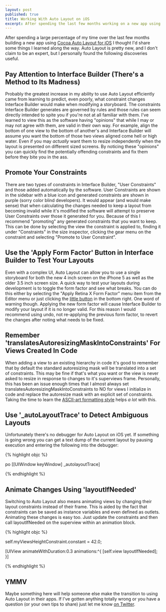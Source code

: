 ```yaml
---
layout: post
published: true
title: Working With Auto Layout on iOS
excerpt: After spending the last few months working on a new app using Cocoa Auto Layout for iOS I thought I'd share some things I learned along the way. 
---
```


After spending a large percentage of my time over the last few months building a new app using [Cocoa Auto Layout for iOS](http://developer.apple.com/library/ios/#documentation/UserExperience/Conceptual/AutolayoutPG/Articles/Introduction.html) I thought I'd share some things I learned along the way. Auto Layout is pretty new, and I don't claim to be an expert, but I personally found the following discoveries useful.

## Pay Attention to Interface Builder (There's a Method to Its Madness)

Probably the greatest increase in my ability to use Auto Layout efficiently came from learning to predict, even poorly, what constraint changes Interface Builder would make when modifying a storyboard. The constraints Interface Builder generates are governed by rules and those rules can seem directly intended to spite you if you're not at all familiar with them. I've learned to view this as the software having "opinions" that while I may or may not agree with them, are valid in their own way. For example, align the bottom of one view to the bottom of  another's and Interface Builder will assume you want the bottom of those two views aligned come hell or high water. Even if you may _actually_ want them to resize independently when the layout is presented on different sized screens. By noticing these "opinions" you can quickly find the potentially offending constraints and fix them before they bite you in the ass.

## Promote Your Constraints

There are two types of constraints in Interface Builder, "User Constraints" and those added automatically by the software. User Constraints are shown in the sidebar with a blue icon and generated constraints are shown in purple (sorry color blind developers). It would appear (and would make sense) that when calculating the changes needed to keep a layout from becoming invalid while it's modified the software will attempt to preserve User Constraints over those it generated for you. Because of this I recommend "promoting" any generated constraints that you want to keep. This can be done by selecting the view the constraint is applied to, finding it under "Constraints" in the size inspector, clicking the gear menu on the constraint and selecting "Promote to User Constraint".

## Use the 'Apply Form Factor' Button in Interface Builder to Test Your Layouts

Even with a complex UI, Auto Layout can allow you to use a single storyboard for both the new 4 inch screen on the iPhone 5 as well as the older 3.5 inch screen size. A quick way to test your layouts during development is to toggle the form factor and see what breaks. You can do this either by selecting the "Apply Retina X Form Factor" menu item from the Editor menu or just clicking the [little button](http://cl.ly/image/2w1r2K42211w) in the bottom right. One word of warning though. Applying the new form factor will cause Interface Builder to modify your layout if it is no longer valid. For this reason I would recommend using undo, not re-applying the previous form factor, to revert the changes after noting what needs to be fixed.

## Remember 'translatesAutoresizingMaskIntoConstraints' For Views Created In Code

When adding a view to an existing hierarchy in code it's good to remember that by default the standard autoresizing mask will be translated into a set of constraints. This may be fine if that's what you want or the view is never asked to resize in response to changes to it's superviews frame. Personally, this has been an issue enough times that I almost always set translatesAutoresizingMaskIntoConstraints to NO for views I initialize in code and replace the autoresize mask with an explicit set of constraints. Taking the time to learn the [ASCII-art formatting style](http://developer.apple.com/library/ios/#documentation/UserExperience/Conceptual/AutolayoutPG/Articles/formatLanguage.html) helps _a lot_ with this.

## Use '_autoLayoutTrace' to Detect Ambiguous Layouts

Unfortunately there's no debugger for Auto Layout on iOS yet. If something is going wrong you can get a text dump of the current layout by pausing execution and entering the following into the debugger:

{% highlight objc %}

po [[UIWindow keyWindow] _autolayoutTrace]

{% endhighlight %}

## Animate Changes Using 'layoutIfNeeded'

Switching to Auto Layout also means animating views by changing their layout constraints instead of their frame. This is aided by the fact that constraints can be saved as instance variables and even defined as outlets. Animating these changes is easy too. Just update the constraints and then call layoutIfNeeded on the superview within an animation block.

{% highlight objc %}

self.myViewsHeightConstraint.constant = 42.0;

[UIView animateWithDuration:0.3 animations:^{
    [self.view layoutIfNeeded];
}]

{% endhighlight %}

## YMMV

Maybe something here will help someone else make the transition to using Auto Layout in their apps. If I've gotten anything totally wrong or you have a question (or your own tips to share) just let me know [on Twitter](http://www.twitter.com/jdriscoll).

